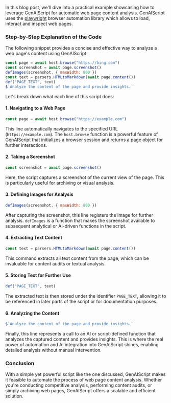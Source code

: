 In this blog post, we'll dive into a practical example showcasing how to leverage GenAIScript for automatic web page content analysis. GenAIScript uses the [playwright](https://playwright.dev/) browser automation library which allows to load, interact and inspect web pages.

### Step-by-Step Explanation of the Code

The following snippet provides a concise and effective way to analyze a web page's content using GenAIScript:

```javascript
const page = await host.browse("https://bing.com")
const screenshot = await page.screenshot()
defImages(screenshot, { maxWidth: 800 })
const text = parsers.HTMLtoMarkdown(await page.content())
def("PAGE_TEXT", text)
$`Analyze the content of the page and provide insights.`
```

Let's break down what each line of this script does:

#### 1. Navigating to a Web Page

```javascript
const page = await host.browse("https://example.com")
```

This line automatically navigates to the specified URL (`https://example.com`). The `host.browse` function is a powerful feature of GenAIScript that initializes a browser session and returns a page object for further interactions.

#### 2. Taking a Screenshot

```javascript
const screenshot = await page.screenshot()
```

Here, the script captures a screenshot of the current view of the page. This is particularly useful for archiving or visual analysis.

#### 3. Defining Images for Analysis

```javascript
defImages(screenshot, { maxWidth: 800 })
```

After capturing the screenshot, this line registers the image for further analysis. `defImages` is a function that makes the screenshot available to subsequent analytical or AI-driven functions in the script.

#### 4. Extracting Text Content

```javascript
const text = parsers.HTMLtoMarkdown(await page.content())
```

This command extracts all text content from the page, which can be invaluable for content audits or textual analysis.

#### 5. Storing Text for Further Use

```javascript
def("PAGE_TEXT", text)
```

The extracted text is then stored under the identifier `PAGE_TEXT`, allowing it to be referenced in later parts of the script or for documentation purposes.

#### 6. Analyzing the Content

```javascript
$`Analyze the content of the page and provide insights.`
```

Finally, this line represents a call to an AI or script-defined function that analyzes the captured content and provides insights. This is where the real power of automation and AI integration into GenAIScript shines, enabling detailed analysis without manual intervention.

### Conclusion

With a simple yet powerful script like the one discussed, GenAIScript makes it feasible to automate the process of web page content analysis. Whether you're conducting competitive analysis, performing content audits, or simply archiving web pages, GenAIScript offers a scalable and efficient solution.
